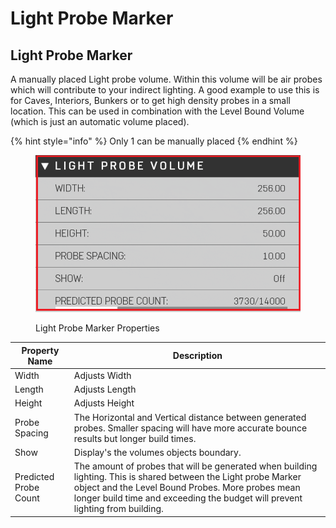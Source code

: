 # Light Probe Marker

## Light Probe Marker

A manually placed Light probe volume. Within this volume will be air probes which will contribute to your indirect lighting. A good example to use this is for Caves, Interiors, Bunkers or to get high density probes in a small location. This can be used in combination with the Level Bound Volume (which is just an automatic volume placed).

{% hint style="info" %}
Only 1 can be manually placed
{% endhint %}

<figure><img src="../../../.gitbook/assets/image (6).png" alt=""><figcaption><p>Light Probe Marker Properties</p></figcaption></figure>

| Property Name         | Description                                                                                                                                                                                                                                           |
| --------------------- | ----------------------------------------------------------------------------------------------------------------------------------------------------------------------------------------------------------------------------------------------------- |
| Width                 | Adjusts Width                                                                                                                                                                                                                                         |
| Length                | Adjusts Length                                                                                                                                                                                                                                        |
| Height                | Adjusts Height                                                                                                                                                                                                                                        |
| Probe Spacing         | The Horizontal and Vertical distance between generated probes. Smaller spacing will have more accurate bounce results but longer build times.                                                                                                         |
| Show                  | Display's the volumes objects boundary.                                                                                                                                                                                                               |
| Predicted Probe Count | The amount of probes that will be generated when building lighting. This is shared between the Light probe Marker object and the Level Bound Probes. More probes mean longer build time and exceeding the budget will prevent lighting from building. |
